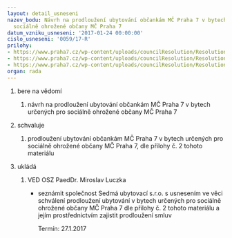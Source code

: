 ```yaml
---
layout: detail_usneseni
nazev_bodu: Návrh na prodloužení ubytování občankám MČ Praha 7 v bytech určených pro
  sociálně ohrožené občany MČ Praha 7
datum_vzniku_usneseni: '2017-01-24 00:00:00'
cislo_usneseni: '0059/17-R'
prilohy:
- https://www.praha7.cz/wp-content/uploads/councilResolution/Resolutions/28780/export/duvodovazprava_BD_verejna~159340.docx
- https://www.praha7.cz/wp-content/uploads/councilResolution/Resolutions/28780/export/seznamzadatelu_verejny~159339.docx
- https://www.praha7.cz/wp-content/uploads/councilResolution/Resolutions/28780/export/export~296899.pdf
organ: rada
---
```

<ol class="urzList_view" id="urzList">
<li class="urzClass1" id=""><span name="1">bere na vědomí</span> 
<ol class="urzOlClass">
<li class="urzClass2" style="TEXT-ALIGN: left" id=""><span><p>návrh na prodloužení ubytování občankám MČ Praha 7 v bytech určených pro sociálně ohrožené občany MČ Praha 7</p></span></li></ol></li>
<li class="urzClass1" id=""><span name="24">schvaluje</span> 
<ol class="urzOlClass">
<li class="urzClass2" style="TEXT-ALIGN: left" id=""><span><p>prodloužení ubytování občankám MČ Praha 7 v bytech určených pro sociálně ohrožené občany MČ Praha 7, dle přílohy č. 2 tohoto materiálu</p></span></li></ol></li><li class="urzClass1" id="urzUkoly"><span name="1">ukládá</span><ol class="urzOlClass"><li class="urzClass2"><span><p>VED OSZ PaedDr. Miroslav Luczka</p></span><ul class="urzUlClass"><li class="urzClass3"><span><p>seznámit společnost Sedmá ubytovací s.r.o. s usnesením ve věci schválení prodloužení ubytování v bytech určených pro sociálně ohrožené občany MČ Praha 7 dle přílohy č. 2 tohoto materiálu a jejím prostřednictvím zajistit prodloužení smluv</p></span><span class="urzUkolTermin">  Termín:&nbsp;27.1.2017</span></li></ul></li></ol></li>
</ol>